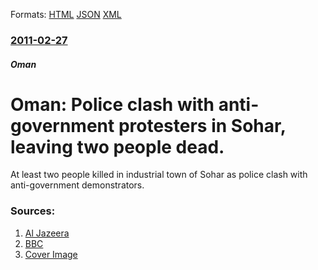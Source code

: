 
Formats: [HTML](/news/2011/02/27/oman-police-clash-with-anti-government-protesters-in-sohar-leaving-two-people-dead.html)  [JSON](/news/2011/02/27/oman-police-clash-with-anti-government-protesters-in-sohar-leaving-two-people-dead.json)  [XML](/news/2011/02/27/oman-police-clash-with-anti-government-protesters-in-sohar-leaving-two-people-dead.xml)  

### [2011-02-27](/news/2011/02/27/index.md)

#####  Oman
#  Oman: Police clash with anti-government protesters in Sohar, leaving two people dead. 

At least two people killed in industrial town of Sohar as police clash with anti-government demonstrators.


### Sources:

1. [Al Jazeera](http://english.aljazeera.net/news/middleeast/2011/02/2011227112850852905.html)
2. [BBC](http://www.bbc.co.uk/news/world-middle-east-12590588)
2. [Cover Image](http://www.aljazeera.com/mritems/Images/2011/2/27/2011227153723949472_20.jpg)
